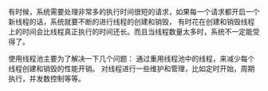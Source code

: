 有时候，系统需要处理非常多的执行时间很短的请求，如果每一个请求都开启一个新线程的话，系统就要不断的进行线程的创建和销毁，
有时花在创建和销毁线程上的时间会比线程真正执行的时间还长。而且当线程数量太多时，系统不一定能受得了。

使用线程池主要为了解决一下几个问题：
    通过重用线程池中的线程，来减少每个线程创建和销毁的性能开销。
    对线程进行一些维护和管理，比如定时开始，周期执行，并发数控制等等。